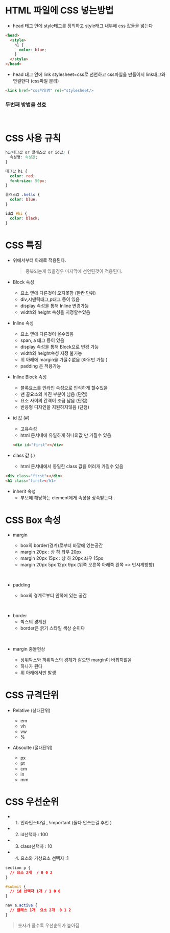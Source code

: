 # HTML 파일에 CSS 넣는방법

- head 태그 안에 style태그를 정의하고 style태그 내부에 css 값들을 넣는다

```html
<head>
  <style>
    h1 {
      color: blue;
    }
  </style>
</head>
```

- head 태그 안에 link stylesheet=css로 선언하고 css파일을 만들어서 link태그와 연결한다 (css파일 분리)

```html
<link href="css파일명" rel="stylesheet/>

```

### 두번째 방법을 선호

<br>

# CSS 사용 규칙

```css
h1(태그값 or 클래스값 or id값) {
  속성명: 속성값;
}

태그값 h1 {
  color: red;
  font-size: 50px;
}

클래스값 .hello {
  color: blue;
}

id값 #hi {
  color: black;
}
```

# CSS 특징

- 위에서부터 아래로 적용된다.

  > 중복되는게 있을경우 마지막에 선언된것이 적용된다.

- Block 속성

  - 요소 옆에 다른것이 오지못함 (한칸 단위)
  - div,시맨틱태그,p태그 등이 있음
  - display 속성을 통해 Inline 변경가능
  - width와 height 속성을 지정할수있음

- Inline 속성

  - 요소 옆에 다른것이 올수있음
  - span, a 태그 등이 있음
  - display 속성을 통해 Block으로 변경 가능
  - width와 height속성 지정 불가능
  - 위 아래에 margin을 가질수없음 (좌우만 가능 )
  - padding 은 적용가능

- Inline Block 속성

  - 블록요소를 인라인 속성으로 인식하게 할수있음
  - 맨 끝요소의 마진 부분이 남음 (단점)
  - 요소 사이의 간격이 조금 남음 (단점)
  - 반응형 디자인을 지원하지않음 (단점)

- id 값 (#)

  - 고유속성
  - html 문서내에 유일하게 하나의값 만 가질수 있음

  ```html
  <div id="first"></div>
  ```

- class 값 (.)
  - html 문서내에서 동일한 class 값을 여러개 가질수 있음

```html
<div class="first"></div>
<h1 class="first></h1>
```

- inherit 속성
  - 부모에 해당하는 element에게 속성을 상속받는다 .

# CSS Box 속성

- margin

  - box의 border(경계)로부터 바깥에 있는공간
  - margin 20px : 상 하 좌우 20px
  - margin 20px 15px : 상 하 20px 좌우 15px
  - margin 20px 5px 12px 9px (위쪽 오른쪽 아래쪽 왼쪽 => 반시계방향)

&nbsp;

- padding

  - box의 경계로부터 안쪽에 있는 공간

&nbsp;

- border
  - 박스의 경계선
  - border은 굵기 스타일 색상 순이다

&nbsp;

- margin 충돌현상

  - 상위박스와 하위박스의 경계가 같으면 margin이 바뀌지않음
  - 하나가 된다
  - 위 아래에서만 발생

# CSS 규격단위

- Relative (상대단위)

  - em
  - vh
  - vw
  - %

- Absoulte (절대단위)
  - px
  - pt
  - cm
  - in
  - mm

# CSS 우선순위

- 1.  인라인스타일 , !important (둘다 안쓰는걸 추천 )
- 2.  id선택자 : 100
- 3.  class선택자 : 10
- 4.  요소와 가상요소 선택자 :1

```css
section p {
  // 요소 2개  / 0 0 2
}

#submit {
  // id 선택자 1개 / 1 0 0
}

nav a.active {
  // 클래스 1개  요소 2개  0 1 2
}
```

> 숫자가 클수록 우선순위가 높아짐
